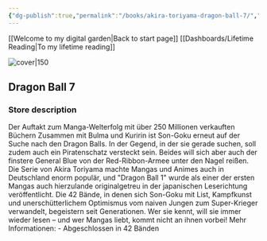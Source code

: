 ```yaml
---
{"dg-publish":true,"permalink":"/books/akira-toriyama-dragon-ball-7/","title":"\"Dragon Ball 7\"","tags":["manga","Fantasy"]}
---
```


[[Welcome to my digital garden\|Back to start page]]
[[Dashboards/Lifetime Reading\|To my lifetime reading]]

![cover|150](http://books.google.com/books/content?id=qLjuDQAAQBAJ&printsec=frontcover&img=1&zoom=1&edge=curl&source=gbs_api)

## Dragon Ball 7

### Store description

Der Auftakt zum Manga-Welterfolg mit über 250 Millionen verkauften Büchern Zusammen mit Bulma und Kuririn ist Son-Goku erneut auf der Suche nach den Dragon Balls. In der Gegend, in der sie gerade suchen, soll zudem auch ein Piratenschatz versteckt sein. Beides will sich aber auch der finstere General Blue von der Red-Ribbon-Armee unter den Nagel reißen. Die Serie von Akira Toriyama machte Mangas und Animes auch in Deutschland enorm populär, und "Dragon Ball 1" wurde als einer der ersten Mangas auch hierzulande originalgetreu in der japanischen Leserichtung veröffentlicht. Die 42 Bände, in denen sich Son-Goku mit List, Kampfkunst und unerschütterlichem Optimismus vom naiven Jungen zum Super-Krieger verwandelt, begeistern seit Generationen. Wer sie kennt, will sie immer wieder lesen – und wer Mangas liebt, kommt nicht an ihnen vorbei! Mehr Informationen: - Abgeschlossen in 42 Bänden
```